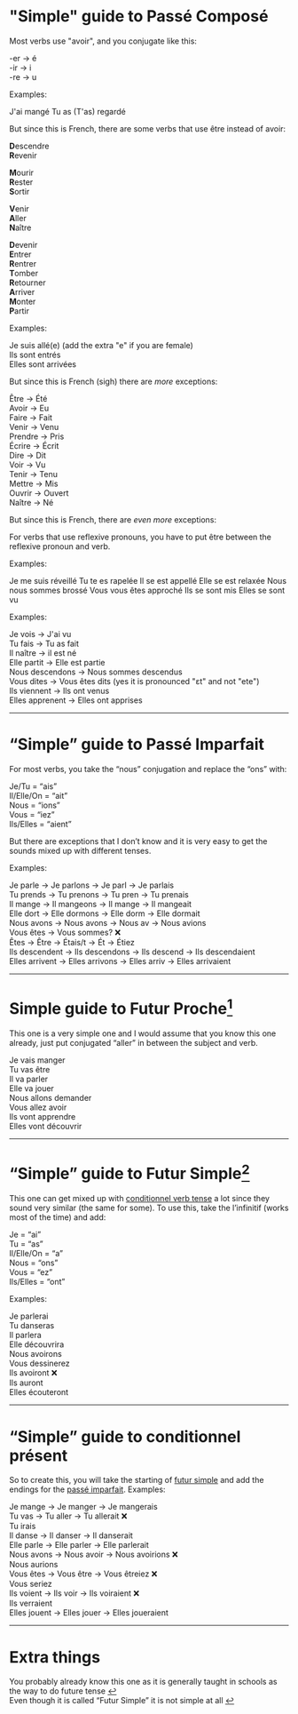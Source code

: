 # "Simple" guide to Passé Composé <span id="passe-compose"></span>

Most verbs use "avoir", and you conjugate like this:

-er → é  
-ir → i  
-re → u  

Examples:

J'ai mangé
Tu as (T'as) regardé  

But since this is French, there are some verbs that use être instead of avoir:

**D**escendre  
**R**evenir  

**M**ourir  
**R**ester  
**S**ortir  

**V**enir  
**A**ller  
**N**aître  

**D**evenir  
**E**ntrer  
**R**entrer  
**T**omber  
**R**etourner  
**A**rriver  
**M**onter  
**P**artir  

Examples:

Je suis allé(e) (add the extra "e" if you are female)  
Ils sont entrés  
Elles sont arrivées  

But since this is French (sigh) there are *more* exceptions:

Être → Été  
Avoir → Eu  
Faire → Fait  
Venir → Venu  
Prendre → Pris  
Écrire → Écrit  
Dire → Dit  
Voir → Vu  
Tenir → Tenu  
Mettre → Mis  
Ouvrir → Ouvert  
Naître → Né  

But since this is French, there are *even more* exceptions:

For verbs that use reflexive pronouns, you have to put être between the reflexive pronoun and verb.

Examples:

Je me suis réveillé
Tu te es rapelée
Il se est appellé
Elle se est relaxée
Nous nous sommes brossé
Vous vous êtes approché
Ils se sont mis
Elles se sont vu

Examples:

Je vois → J'ai vu  
Tu fais → Tu as fait  
Il naître → il est né  
Elle partit → Elle est partie  
Nous descendons → Nous sommes descendus  
Vous dites → Vous êtes dits (yes it is pronounced "ɛt" and not "ete")  
Ils viennent → Ils ont venus  
Elles apprenent → Elles ont apprises  

---

# “Simple” guide to Passé Imparfait <span id="passe-imparfait"></span>

For most verbs, you take the “nous” conjugation and replace the “ons” with:

Je/Tu = “ais”  
Il/Elle/On = “ait”  
Nous = “ions”  
Vous = “iez”  
Ils/Elles = “aient”  

But there are exceptions that I don’t know and it is very easy to get the sounds mixed up with different tenses.

Examples:

Je parle → Je parlons → Je parl → Je parlais  
Tu prends → Tu prenons → Tu pren → Tu prenais  
Il mange → Il mangeons → Il mange → Il mangeait  
Elle dort → Elle dormons → Elle dorm → Elle dormait  
Nous avons → Nous avons → Nous av → Nous avions  
Vous êtes → Vous sommes? ❌  
Êtes → Être → Étais/t → Ét → Étiez  
Ils descendent → Ils descendons → Ils descend → Ils descendaient  
Elles arrivent → Elles arrivons → Elles arriv → Elles arrivaient  

---

# Simple guide to Futur Proche[<sup>1</sup>](#f1) <span id="futur-proche"></span>

This one is a very simple one and I would assume that you know this one already, just put conjugated “aller” in between the subject and verb.

Je vais manger  
Tu vas être  
Il va parler  
Elle va jouer  
Nous allons demander  
Vous allez avoir  
Ils vont apprendre  
Elles vont découvrir  

---

# “Simple” guide to Futur Simple[<sup>2</sup>](#f2) <span id="futur-simple"></span>

This one can get mixed up with [conditionnel verb tense](#conditionnel) a lot since they sound very similar (the same for some). To use this, take the l’infinitif (works most of the time) and add:

Je = “ai”  
Tu = “as”  
Il/Elle/On = “a”  
Nous = “ons”  
Vous = “ez”  
Ils/Elles = “ont”  

Examples:

Je parlerai  
Tu danseras  
Il parlera  
Elle découvrira  
Nous avoirons  
Vous dessinerez  
Ils avoiront ❌  
Ils auront  
Elles écouteront  

---

# “Simple” guide to conditionnel présent <span id="conditionnel"></span>

So to create this, you will take the starting of [futur simple](#futur-simple) and add the endings for the [passé imparfait](#passe-imparfait). Examples:

Je mange → Je manger → Je mangerais  
Tu vas → Tu aller → Tu allerait ❌  
Tu irais  
Il danse → Il danser → Il danserait  
Elle parle → Elle parler → Elle parlerait  
Nous avons → Nous avoir → Nous avoirions ❌  
Nous aurions  
Vous êtes → Vous être → Vous êtreiez ❌  
Vous seriez  
Ils voient → Ils voir → Ils voiraient ❌  
Ils verraient  
Elles jouent → Elles jouer → Elles joueraient  

---

# Extra things

<span id="f1"></span> You probably already know this one as it is generally taught in schools as the way to do future tense [↩](#futur-proche)  
<span id="f2"></span> Even though it is called “Futur Simple” it is not simple at all [↩](#futur-simple)  
